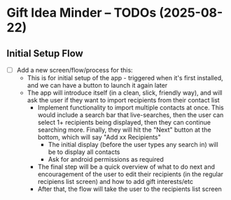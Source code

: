 # Gift Idea Minder – TODOs (2025-08-22)

## Initial Setup Flow
  - [ ] Add a new screen/flow/process for this:
    - This is for initial setup of the app - triggered when it's first installed, and we can have a button to launch it again later
    - The app will introduce itself (in a clean, slick, friendly way), and will ask the user if they want to import recipients from their contact list
      - Implement functionality to import multiple contacts at once. This would include a search bar that live-searches, then the user can select 1+ recipients being displayed, then they can continue searching more. Finally, they will hit the "Next" button at the bottom, which will say "Add xx Recipients"
        - The initial display (before the user types any search in) will be to display all contacts
        - Ask for android permissions as required
      - The final step will be a quick overview of what to do next and encouragement of the user to edit their recipients (in the regular recipiens list screen) and how to add gift interests/etc
      - After that, the flow will take the user to the recipients list screen

